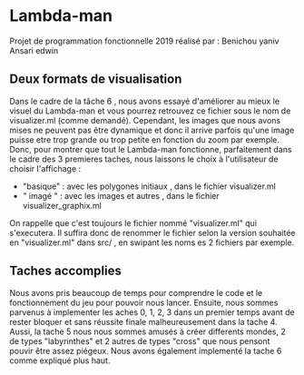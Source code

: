 # Lambda-man

Projet de programmation fonctionnelle 2019 réalisé par :
    Benichou yaniv 
    Ansari edwin


## Deux formats de visualisation

Dans le cadre de la tâche 6 , nous avons essayé d'améliorer au mieux le visuel du Lambda-man et vous pourrez retrouvez ce fichier sous le nom de visualizer.ml (comme demandé).
Cependant, les images que nous avons mises ne peuvent pas être dynamique et donc il arrive parfois qu'une image puisse etre trop grande ou trop petite en fonction du zoom par exemple.
Donc, pour montrer que tout le Lambda-man fonctionne, parfaitement dans le cadre des 3 premieres taches, nous laissons le choix à l'utilisateur de choisir l'affichage :
 - "basique" : avec les polygones initiaux , dans le fichier visualizer.ml  
 - " imagé " : avec les images et autres , dans le fichier visualizer_graphix.ml

On rappelle que c'est toujours le fichier nommé "visualizer.ml" qui s'executera.
Il suffira donc de renommer le fichier selon la version souhaitée  en "visualizer.ml" dans src/ , en swipant les noms es 2 fichiers par exemple.

## Taches accomplies

Nous avons pris beaucoup de temps pour comprendre le code et le fonctionnement du jeu pour pouvoir nous lancer. Ensuite, nous sommes parvenus à implementer les aches   0, 1, 2, 3  dans un premier temps avant de rester bloquer et sans réussite finale malheureusement dans la tache 4.
Aussi, la tache 5 nous nous sommes amusés à créer differents mondes, 2 de types "labyrinthes" et 2 autres de types "cross" que nous pensont pouvir être assez piégeux. 
Nous avons également implementé la tache 6 comme expliqué plus haut.

